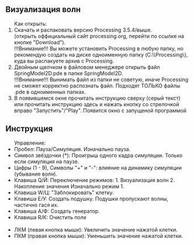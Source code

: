 <h2>Визуализация волн</h2>
<ol>
Как открыть:
<li>Скачать и распаковать версию Processing 3.5.4/выше.<br>
 (открыть оффициальный сайт processing.org, перейти по ссылке на кнопке "Download").<br>
!!!Внимание!!! Вы можете установить Processing в любую папку, но рекомендую создать на диске одноименную папку (C:\\Processing\), куда вы распакуете архив с Processing.</li>
<li>Двойным щелчком в файловом менеджере открыть файл SpringModel2D.pde в папке SpringModel2D.</li>
!!!Внимание!!! Вынимать файл из папки не советую, иначе Processing не сможет корректно распознать файл. Подходят ТОЛЬКО файлы .pde в одноименных папках.</li>
<li>В появившемся окне прочитать инструкцию сверху (серый текст) или прочитать инструкцию здесь и нажать кнопку со стрелочкой вправо "Запустить"/"Play". Появится окно с запущеной программой</li>
</ol>
<h2>Инструкция</h2>
<ul>
Управление:
  <li>Пробел: Пауза/Симуляция. Изначально пауза.</li>
  <li>Символ звёздочки (*): Проигрыш одного кадра симуляции. Только если симуляция на паузе.</li>
  <li>Цифры (1 - 9), Символы "+" и "-": влияние на динамику симуляции (убывание волн).</li>
  <li>Клавиша Q/Й: Переключение режимов:
    1. Визуализация волн
    2. Накопление значения
    Изначально режим 1.</li>
  <li>Клавиша W/Ц: "Заблокировать" клетку.</li>
  <li>Клавиша E/У: Создать подушку. Подушки пропускают волны, частично гася их.</li>
  <li>Клавиша A/Ф: Создать генератор.</li>
  <li>Клавиша R/К: Очистить поле</li>
  <br>
  <li>ЛКМ (левая кнопка мыши): Увеличить значение нажатой клетки.</li>
  <li>ПКМ (правая кнопка мыши): Уменьшить значение нажатой клетки.</li>
</ul>
